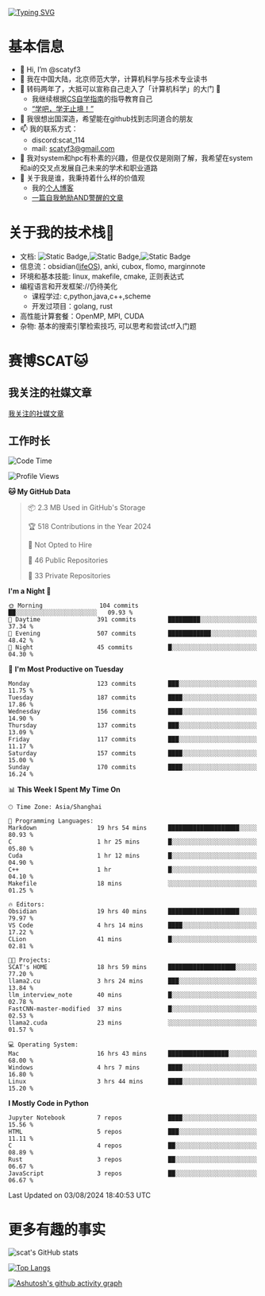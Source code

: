 [![Typing SVG](https://readme-typing-svg.demolab.com?font=Fira+Code&pause=1000&center=true&vCenter=true&multiline=true&width=470&height=98&lines=Across+the+Great+Wall+;we+can+reach+every+corner+in+the+world)](https://git.io/typing-svg)

# 基本信息
- 👋 Hi, I’m @scatyf3
- 👀 我在中国大陆，北京师范大学，计算机科学与技术专业读书
- 🌱 转码两年了，大抵可以宣称自己走入了「计算机科学」的大门 🥺
  - 我继续根据[CS自学指南](https://csdiy.wiki/)的指导教育自己 
  - [“学吧，学无止境！” ](https://www.acm.org/binaries/content/assets/education/cs2013_chinese.pdf)
- 💞️ 我很想出国深造，希望能在github找到志同道合的朋友
- 📫 我的联系方式：
  -   discord:scat_114
  -   mail: scatyf3@gmail.com
- 🌟 我对system和hpc有朴素的兴趣，但是仅仅是刚刚了解，我希望在system和ai的交叉点发展自己未来的学术和职业道路
- 🤔 关于我是谁，我秉持着什么样的价值观
  - 我的[个人博客](https://scatyfs-blog.gitbook.io/scats-blog)
  - [一篇自我勉励AND警醒的文章](https://www.zhihu.com/question/595969891/answer/3060352057)
 
# 关于我的技术栈🔧
- 文档: ![Static Badge](https://img.shields.io/badge/markdown-gray),![Static Badge](https://img.shields.io/badge/latex-gray),![Static Badge](https://img.shields.io/badge/marp-blue)
- 信息流：obsidian([lifeOS](https://github.com/quanru/obsidian-example-lifeos)), anki, cubox, flomo, marginnote
- 环境和基本技能: linux, makefile, cmake, 正则表达式
- 编程语言和开发框架://仍待美化
  - 课程学过: c,python,java,c++,scheme
  - 开发过项目：golang, rust
- 高性能计算套餐：OpenMP, MPI, CUDA 
- 杂物: 基本的搜索引擎检索技巧, 可以思考和尝试ctf入门题

# 赛博SCAT🐱

## 我关注的社媒文章
[我关注的社媒文章](https://www.notion.so/6379b986d4964818b078b0328b41f73b?v=19fc0e6483ec4fada09d6c68f7b20732)

## 工作时长
<!--START_SECTION:waka-->
![Code Time](http://img.shields.io/badge/Code%20Time-366%20hrs%2052%20mins-blue)

![Profile Views](http://img.shields.io/badge/Profile%20Views-1-blue)

**🐱 My GitHub Data** 

> 📦 2.3 MB Used in GitHub's Storage 
 > 
> 🏆 518 Contributions in the Year 2024
 > 
> 🚫 Not Opted to Hire
 > 
> 📜 46 Public Repositories 
 > 
> 🔑 33 Private Repositories 
 > 
**I'm a Night 🦉** 

```text
🌞 Morning                104 commits         ██░░░░░░░░░░░░░░░░░░░░░░░   09.93 % 
🌆 Daytime                391 commits         █████████░░░░░░░░░░░░░░░░   37.34 % 
🌃 Evening                507 commits         ████████████░░░░░░░░░░░░░   48.42 % 
🌙 Night                  45 commits          █░░░░░░░░░░░░░░░░░░░░░░░░   04.30 % 
```
📅 **I'm Most Productive on Tuesday** 

```text
Monday                   123 commits         ███░░░░░░░░░░░░░░░░░░░░░░   11.75 % 
Tuesday                  187 commits         ████░░░░░░░░░░░░░░░░░░░░░   17.86 % 
Wednesday                156 commits         ████░░░░░░░░░░░░░░░░░░░░░   14.90 % 
Thursday                 137 commits         ███░░░░░░░░░░░░░░░░░░░░░░   13.09 % 
Friday                   117 commits         ███░░░░░░░░░░░░░░░░░░░░░░   11.17 % 
Saturday                 157 commits         ████░░░░░░░░░░░░░░░░░░░░░   15.00 % 
Sunday                   170 commits         ████░░░░░░░░░░░░░░░░░░░░░   16.24 % 
```


📊 **This Week I Spent My Time On** 

```text
🕑︎ Time Zone: Asia/Shanghai

💬 Programming Languages: 
Markdown                 19 hrs 54 mins      ████████████████████░░░░░   80.93 % 
C                        1 hr 25 mins        █░░░░░░░░░░░░░░░░░░░░░░░░   05.80 % 
Cuda                     1 hr 12 mins        █░░░░░░░░░░░░░░░░░░░░░░░░   04.90 % 
C++                      1 hr                █░░░░░░░░░░░░░░░░░░░░░░░░   04.10 % 
Makefile                 18 mins             ░░░░░░░░░░░░░░░░░░░░░░░░░   01.25 % 

🔥 Editors: 
Obsidian                 19 hrs 40 mins      ████████████████████░░░░░   79.97 % 
VS Code                  4 hrs 14 mins       ████░░░░░░░░░░░░░░░░░░░░░   17.22 % 
CLion                    41 mins             █░░░░░░░░░░░░░░░░░░░░░░░░   02.81 % 

🐱‍💻 Projects: 
SCAT's HOME              18 hrs 59 mins      ███████████████████░░░░░░   77.20 % 
llama2.cu                3 hrs 24 mins       ███░░░░░░░░░░░░░░░░░░░░░░   13.84 % 
llm_interview_note       40 mins             █░░░░░░░░░░░░░░░░░░░░░░░░   02.78 % 
FastCNN-master-modified  37 mins             █░░░░░░░░░░░░░░░░░░░░░░░░   02.53 % 
llama2.cuda              23 mins             ░░░░░░░░░░░░░░░░░░░░░░░░░   01.57 % 

💻 Operating System: 
Mac                      16 hrs 43 mins      █████████████████░░░░░░░░   68.00 % 
Windows                  4 hrs 7 mins        ████░░░░░░░░░░░░░░░░░░░░░   16.80 % 
Linux                    3 hrs 44 mins       ████░░░░░░░░░░░░░░░░░░░░░   15.20 % 
```

**I Mostly Code in Python** 

```text
Jupyter Notebook         7 repos             ████░░░░░░░░░░░░░░░░░░░░░   15.56 % 
HTML                     5 repos             ███░░░░░░░░░░░░░░░░░░░░░░   11.11 % 
C                        4 repos             ██░░░░░░░░░░░░░░░░░░░░░░░   08.89 % 
Rust                     3 repos             ██░░░░░░░░░░░░░░░░░░░░░░░   06.67 % 
JavaScript               3 repos             ██░░░░░░░░░░░░░░░░░░░░░░░   06.67 % 
```




 Last Updated on 03/08/2024 18:40:53 UTC
<!--END_SECTION:waka-->


# 更多有趣的事实 

![scat's GitHub stats](https://github-readme-stats.vercel.app/api?username=scatyf3&count_private=true&theme=synthwave)

[![Top Langs](https://github-readme-stats.vercel.app/api/top-langs/?username=scatyf3&layout=compact&langs_count=12&theme=synthwave&hide=javascript,html,css&size_weight=0.5&count_weight=0.5)](https://github.com/anuraghazra/github-readme-statss)

[![Ashutosh's github activity graph](https://github-readme-activity-graph.vercel.app/graph?username=scatyf3&theme=dracula)](https://github.com/ashutosh00710/github-readme-activity-graph)

<!---
scatfy3/scatfy3 is a ✨ special ✨ repository because its `README.md` (this file) appears on your GitHub profile.
You can click the Preview link to take a look at your changes.
--->
